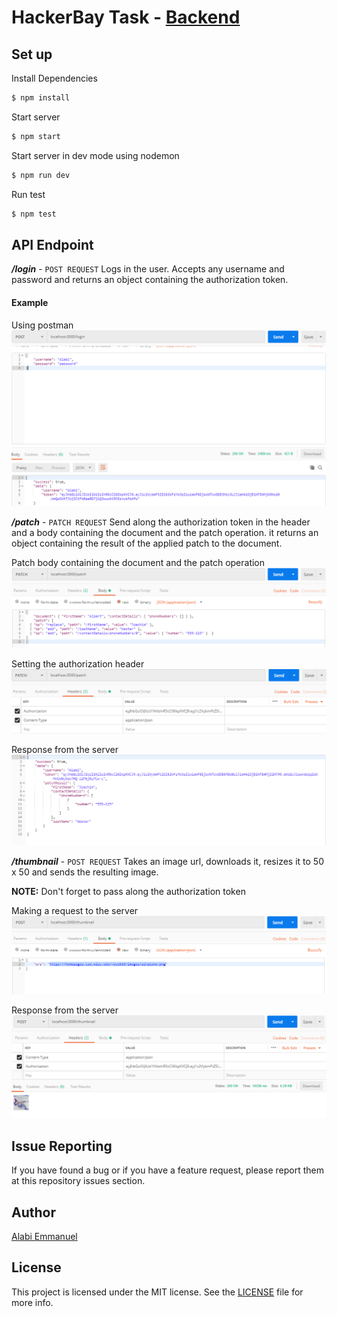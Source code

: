 # HackerBay Task - [Backend](https://github.com/hackerbay/interview-backend-task)

## Set up
Install Dependencies
```sh
$ npm install
```
Start server
```sh
$ npm start
```
Start server in dev mode using nodemon
```sh
$ npm run dev
```
Run test
```sh
$ npm test
```

## API Endpoint
_**/login**_ - `POST REQUEST` Logs in the user. Accepts any username and password and returns an object containing the authorization token.
#### Example
Using postman
![/login](/img/hackerbay_login.png)

_**/patch**_ - `PATCH REQUEST` Send along the authorization token in the header and a body containing the document and the patch operation. it returns an object containing the result of the applied patch to the document.

Patch body containing the document and the patch operation
![/patch](/img/patch_body.png)

Setting the authorization header
![/patch_header](/img/patch_header.png)

Response from the server
![patch_result](/img/patch_result.png)

_**/thumbnail**_ - `POST REQUEST` Takes an image url, downloads it, resizes it to 50 x 50 and sends the resulting image.

**NOTE:** Don't forget to pass along the authorization token

Making a request to the server
![thumbnail_body](/img/thumbnail_body.png)

Response from the server
![thumbnail_result](/img/thmbnail_result.png)

## Issue Reporting

If you have found a bug or if you have a feature request, please report them at this repository issues section. 

## Author

[Alabi Emmanuel](https://github.com/Bobslegend61)

## License

This project is licensed under the MIT license. See the [LICENSE](LICENSE) file for more info.